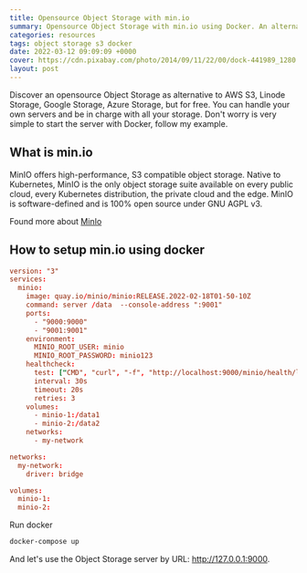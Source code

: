 ```yaml
---
title: Opensource Object Storage with min.io
summary: Opensource Object Storage with min.io using Docker. An alternative to AWS S3, Linode Storage, Google Storage, Azure Storage.
categories: resources
tags: object storage s3 docker
date: 2022-03-12 09:09:09 +0000
cover: https://cdn.pixabay.com/photo/2014/09/11/22/00/dock-441989_1280.jpg
layout: post
---
```


Discover an opensource Object Storage as alternative to AWS S3, Linode Storage, Google Storage, Azure Storage, but for free. You can handle your own servers and be in charge with all your storage. Don't worry is very simple to start the server with Docker, follow my example.

## What is min.io

MinIO offers high-performance, S3 compatible object storage.
Native to Kubernetes, MinIO is the only object storage suite available on every public cloud, every Kubernetes distribution, the private cloud and the edge. MinIO is software-defined and is 100% open source under GNU AGPL v3.

Found more about [MinIo](https://min.io/)

## How to setup min.io using docker


```conf
version: "3"
services:
  minio:
    image: quay.io/minio/minio:RELEASE.2022-02-18T01-50-10Z
    command: server /data  --console-address ":9001"
    ports:
      - "9000:9000"
      - "9001:9001"
    environment:
      MINIO_ROOT_USER: minio
      MINIO_ROOT_PASSWORD: minio123
    healthcheck:
      test: ["CMD", "curl", "-f", "http://localhost:9000/minio/health/live"]
      interval: 30s
      timeout: 20s
      retries: 3
    volumes:
      - minio-1:/data1
      - minio-2:/data2
    networks:
      - my-network

networks:
  my-network:
    driver: bridge

volumes:
  minio-1:
  minio-2:
```

Run docker

```sh
docker-compose up
```

And let's use the Object Storage server by URL:  http://127.0.0.1:9000.